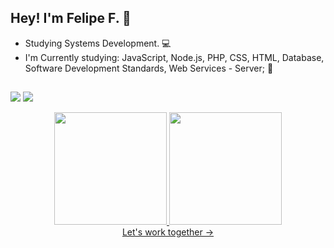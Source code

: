   ## Hey! I'm Felipe F. 🖖 
  

- Studying Systems Development. 💻
- I'm Currently studying: JavaScript, Node.js, PHP, CSS, HTML, Database, Software Development Standards, 
 Web Services - Server; 🚀
 ##
 
 <a href = "mailto:felipeflorianof@gmail.com"><img src="https://img.shields.io/badge/-Gmail-%23333?style=for-the-badge&logo=gmail&logoColor=white" target="_blank"></a>
  <a href="https://www.linkedin.com/in/felipeflorianofontes" target="_blank"><img src="https://img.shields.io/badge/-LinkedIn-%230077B5?style=for-the-badge&logo=linkedin&logoColor=white" target="_blank"></a> 
 
 
<div align="center">
  <a href="https://github.com/felipeflorianof">
  <img height="180em" src="https://github-readme-stats.vercel.app/api?username=felipeflorianof&show_icons=true&theme=dark&include_all_commits=true&count_private=true"/>
  <img height="180em" src="https://github-readme-stats.vercel.app/api/top-langs/?username=felipeflorianof&layout=compact&langs_count=7&theme=dark"/>
</div>


 
  <div align="center" margin="5px"><a href="mailto:felipeflorianof@gmail.com" target="_blank">Let's work together -></a></div>


